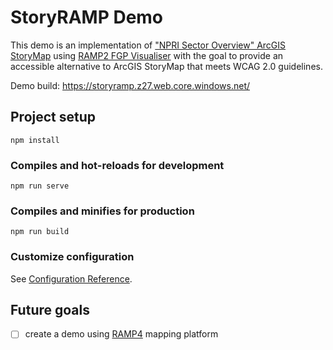 # StoryRAMP Demo

This demo is an implementation of ["NPRI Sector Overview" ArcGIS StoryMap](https://maps.canada.ca/journal/mj.html?lang=en&appid=703d9327d99d445eb4c1e94a47c1933e) using [RAMP2 FGP Visualiser](https://github.com/fgpv-vpgf/fgpv-vpgf) with the goal to provide an accessible alternative to ArcGIS StoryMap that meets WCAG 2.0 guidelines.

Demo build: <https://storyramp.z27.web.core.windows.net/>

## Project setup

```
npm install
```

### Compiles and hot-reloads for development

```
npm run serve
```

### Compiles and minifies for production

```
npm run build
```

### Customize configuration

See [Configuration Reference](https://cli.vuejs.org/config/).

## Future goals

- [ ] create a demo using [RAMP4](https://github.com/ramp4-pcar4/ramp4-pcar4) mapping platform
